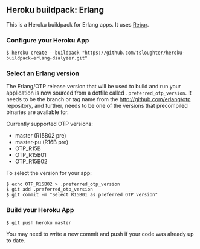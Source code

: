 ## Heroku buildpack: Erlang

This is a Heroku buildpack for Erlang apps. It uses [Rebar](https://github.com/basho/rebar).


### Configure your Heroku App

```shell
$ heroku create --buildpack "https://github.com/tsloughter/heroku-buildpack-erlang-dialyzer.git"
```

### Select an Erlang version

The Erlang/OTP release version that will be used to build and run your application is now sourced from a dotfile called `.preferred_otp_version`. It needs to be the branch or tag name from the http://github.com/erlang/otp repository, and further, needs to be one of the versions that precompiled binaries are available for.

Currently supported OTP versions:

* master (R15B02 pre)
* master-pu (R16B pre)
* OTP_R15B
* OTP_R15B01
* OTP_R15B02

To select the version for your app:

```shell
$ echo OTP_R15B02 > .preferred_otp_version
$ git add .preferred_otp_version
$ git commit -m "Select R15B01 as preferred OTP version"
```

### Build your Heroku App

    $ git push heroku master

You may need to write a new commit and push if your code was already up to date.

